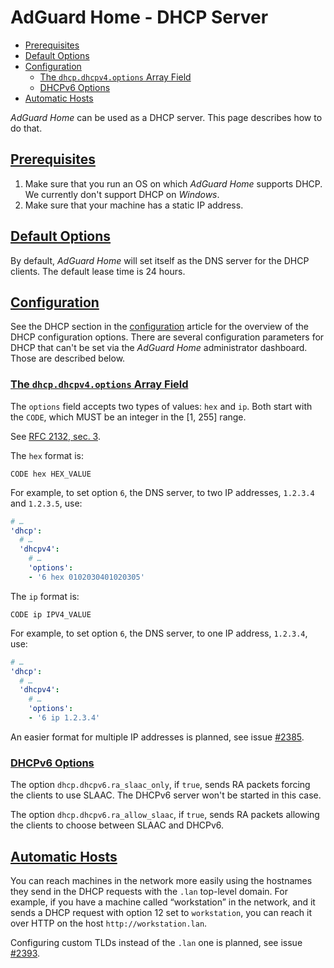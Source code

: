  # AdGuard Home - DHCP Server

 *  [Prerequisites](#prereq)
 *  [Default Options](#default)
 *  [Configuration](#config)
     *  [The `dhcp.dhcpv4.options` Array Field](#config-4)
     *  [DHCPv6 Options](#config-6)
 *  [Automatic Hosts](#autohosts)

*AdGuard Home* can be used as a DHCP server.  This page describes how to do that.

##  <a id="prereq" href="#prereq">Prerequisites</a>

1.  Make sure that you run an OS on which *AdGuard Home* supports DHCP.  We
    currently don't support DHCP on *Windows*.
1.  Make sure that your machine has a static IP address.

##  <a id="default" href="#default">Default Options</a>

By default, *AdGuard Home* will set itself as the DNS server for the DHCP
clients.  The default lease time is 24 hours.

##  <a id="config" href="#config">Configuration</a>

See the DHCP section in the [configuration] article for the overview of the DHCP
configuration options.  There are several configuration parameters for DHCP that
can't be set via the *AdGuard Home* administrator dashboard.  Those are
described below.

 ###  <a id="config-4" href="#config-4">The `dhcp.dhcpv4.options` Array Field</a>

The `options` field accepts two types of values: `hex` and `ip`.  Both start
with the `CODE`, which MUST be an integer in the [1, 255] range.

See [RFC 2132, sec. 3](https://tools.ietf.org/html/rfc2132#section-3).

The `hex` format is:

```
CODE hex HEX_VALUE
```

For example, to set option `6`, the DNS server, to two IP addresses, `1.2.3.4`
and `1.2.3.5`, use:

```yaml
# …
'dhcp':
  # …
  'dhcpv4':
    # …
    'options':
    - '6 hex 0102030401020305'
```

The `ip` format is:

```
CODE ip IPV4_VALUE
```

For example, to set option `6`, the DNS server, to one IP address, `1.2.3.4`,
use:

```yaml
# …
'dhcp':
  # …
  'dhcpv4':
    # …
    'options':
    - '6 ip 1.2.3.4'
```

An easier format for multiple IP addresses is planned, see issue [#2385].

 ###  <a id="config-6" href="#config-6">DHCPv6 Options</a>

The option `dhcp.dhcpv6.ra_slaac_only`, if `true`, sends RA packets forcing the
clients to use SLAAC.  The DHCPv6 server won't be started in this case.

The option `dhcp.dhcpv6.ra_allow_slaac`, if `true`, sends RA packets allowing
the clients to choose between SLAAC and DHCPv6.

[#2385]:         https://github.com/AdguardTeam/AdGuardHome/issues/2385
[configuration]: https://github.com/AdguardTeam/AdGuardHome/wiki/Configuration

##  <a id="autohosts" href="#autohosts">Automatic Hosts</a>

You can reach machines in the network more easily using the hostnames they send
in the DHCP requests with the `.lan` top-level domain.  For example, if you have
a machine called “workstation” in the network, and it sends a DHCP request with
option 12 set to `workstation`, you can reach it over HTTP on the host
`http://workstation.lan`.

Configuring custom TLDs instead of the `.lan` one is planned, see issue [#2393].

[#2393]: https://github.com/AdguardTeam/AdGuardHome/issues/2393
